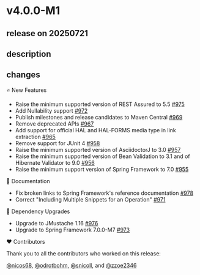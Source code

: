 # v4.0.0-M1

## release on 20250721

## description

## changes

⭐ New Features

* Raise the minimum supported version of REST Assured to 5.5 <a href="https://github.com/spring-projects/spring-restdocs/issues/975" data-hovercard-type="issue" data-hovercard-url="/spring-projects/spring-restdocs/issues/975/hovercard">#975</a>
* Add Nullability support <a href="https://github.com/spring-projects/spring-restdocs/issues/972" data-hovercard-type="issue" data-hovercard-url="/spring-projects/spring-restdocs/issues/972/hovercard">#972</a>
* Publish milestones and release candidates to Maven Central <a href="https://github.com/spring-projects/spring-restdocs/issues/969" data-hovercard-type="issue" data-hovercard-url="/spring-projects/spring-restdocs/issues/969/hovercard">#969</a>
* Remove deprecated APIs <a href="https://github.com/spring-projects/spring-restdocs/issues/967" data-hovercard-type="issue" data-hovercard-url="/spring-projects/spring-restdocs/issues/967/hovercard">#967</a>
* Add support for official HAL and HAL-FORMS media type in link extraction <a href="https://github.com/spring-projects/spring-restdocs/pull/965" data-hovercard-type="pull_request" data-hovercard-url="/spring-projects/spring-restdocs/pull/965/hovercard">#965</a>
* Remove support for JUnit 4 <a href="https://github.com/spring-projects/spring-restdocs/issues/958" data-hovercard-type="issue" data-hovercard-url="/spring-projects/spring-restdocs/issues/958/hovercard">#958</a>
* Raise the minimum supported version of AsciidoctorJ to 3.0 <a href="https://github.com/spring-projects/spring-restdocs/issues/957" data-hovercard-type="issue" data-hovercard-url="/spring-projects/spring-restdocs/issues/957/hovercard">#957</a>
* Raise the minimum supported version of Bean Validation to 3.1 and of Hibernate Validator to 9.0 <a href="https://github.com/spring-projects/spring-restdocs/issues/956" data-hovercard-type="issue" data-hovercard-url="/spring-projects/spring-restdocs/issues/956/hovercard">#956</a>
* Raise the minimum support version of Spring Framework to 7.0 <a href="https://github.com/spring-projects/spring-restdocs/pull/955" data-hovercard-type="pull_request" data-hovercard-url="/spring-projects/spring-restdocs/pull/955/hovercard">#955</a>

📔 Documentation

* Fix broken links to Spring Framework's reference documentation <a href="https://github.com/spring-projects/spring-restdocs/issues/978" data-hovercard-type="issue" data-hovercard-url="/spring-projects/spring-restdocs/issues/978/hovercard">#978</a>
* Correct "Including Multiple Snippets for an Operation" <a href="https://github.com/spring-projects/spring-restdocs/issues/971" data-hovercard-type="issue" data-hovercard-url="/spring-projects/spring-restdocs/issues/971/hovercard">#971</a>

🔨 Dependency Upgrades

* Upgrade to JMustache 1.16 <a href="https://github.com/spring-projects/spring-restdocs/issues/976" data-hovercard-type="issue" data-hovercard-url="/spring-projects/spring-restdocs/issues/976/hovercard">#976</a>
* Upgrade to Spring Framework 7.0.0-M7 <a href="https://github.com/spring-projects/spring-restdocs/issues/973" data-hovercard-type="issue" data-hovercard-url="/spring-projects/spring-restdocs/issues/973/hovercard">#973</a>

❤️ Contributors

Thank you to all the contributors who worked on this release:

<a class="user-mention notranslate" data-hovercard-type="user" data-hovercard-url="/users/nicos68/hovercard" data-octo-click="hovercard-link-click" data-octo-dimensions="link_type:self" href="https://github.com/nicos68">@nicos68</a>, <a class="user-mention notranslate" data-hovercard-type="user" data-hovercard-url="/users/odrotbohm/hovercard" data-octo-click="hovercard-link-click" data-octo-dimensions="link_type:self" href="https://github.com/odrotbohm">@odrotbohm</a>, <a class="user-mention notranslate" data-hovercard-type="user" data-hovercard-url="/users/snicoll/hovercard" data-octo-click="hovercard-link-click" data-octo-dimensions="link_type:self" href="https://github.com/snicoll">@snicoll</a>, and <a class="user-mention notranslate" data-hovercard-type="user" data-hovercard-url="/users/zzoe2346/hovercard" data-octo-click="hovercard-link-click" data-octo-dimensions="link_type:self" href="https://github.com/zzoe2346">@zzoe2346</a>

